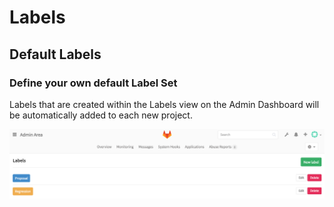 # Labels

## Default Labels

### Define your own default Label Set

Labels that are created within the Labels view on the Admin Dashboard will be automatically added to each new project.

![Default label set](img/admin_labels.png)
